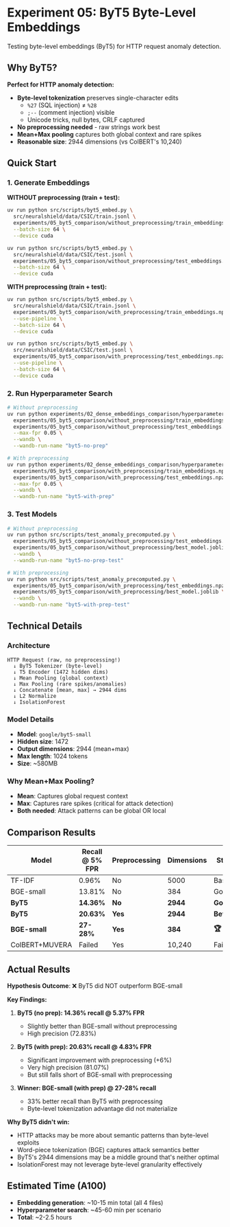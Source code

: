# Experiment 05: ByT5 Byte-Level Embeddings

Testing byte-level embeddings (ByT5) for HTTP request anomaly detection.

## Why ByT5?

**Perfect for HTTP anomaly detection:**

- **Byte-level tokenization** preserves single-character edits
  - `%27` (SQL injection) ≠ `%28`
  - `;--` (comment injection) visible
  - Unicode tricks, null bytes, CRLF captured
- **No preprocessing needed** - raw strings work best
- **Mean+Max pooling** captures both global context and rare spikes
- **Reasonable size**: 2944 dimensions (vs ColBERT's 10,240)

## Quick Start

### 1. Generate Embeddings

**WITHOUT preprocessing (train + test):**

```bash
uv run python src/scripts/byt5_embed.py \
  src/neuralshield/data/CSIC/train.jsonl \
  experiments/05_byt5_comparison/without_preprocessing/train_embeddings.npz \
  --batch-size 64 \
  --device cuda

uv run python src/scripts/byt5_embed.py \
  src/neuralshield/data/CSIC/test.jsonl \
  experiments/05_byt5_comparison/without_preprocessing/test_embeddings.npz \
  --batch-size 64 \
  --device cuda
```

**WITH preprocessing (train + test):**

```bash
uv run python src/scripts/byt5_embed.py \
  src/neuralshield/data/CSIC/train.jsonl \
  experiments/05_byt5_comparison/with_preprocessing/train_embeddings.npz \
  --use-pipeline \
  --batch-size 64 \
  --device cuda

uv run python src/scripts/byt5_embed.py \
  src/neuralshield/data/CSIC/test.jsonl \
  experiments/05_byt5_comparison/with_preprocessing/test_embeddings.npz \
  --use-pipeline \
  --batch-size 64 \
  --device cuda
```

### 2. Run Hyperparameter Search

```bash
# Without preprocessing
uv run python experiments/02_dense_embeddings_comparison/hyperparameter_search.py \
  experiments/05_byt5_comparison/without_preprocessing/train_embeddings.npz \
  experiments/05_byt5_comparison/without_preprocessing/test_embeddings.npz \
  --max-fpr 0.05 \
  --wandb \
  --wandb-run-name "byt5-no-prep"

# With preprocessing
uv run python experiments/02_dense_embeddings_comparison/hyperparameter_search.py \
  experiments/05_byt5_comparison/with_preprocessing/train_embeddings.npz \
  experiments/05_byt5_comparison/with_preprocessing/test_embeddings.npz \
  --max-fpr 0.05 \
  --wandb \
  --wandb-run-name "byt5-with-prep"
```

### 3. Test Models

```bash
# Without preprocessing
uv run python src/scripts/test_anomaly_precomputed.py \
  experiments/05_byt5_comparison/without_preprocessing/test_embeddings.npz \
  experiments/05_byt5_comparison/without_preprocessing/best_model.joblib \
  --wandb \
  --wandb-run-name "byt5-no-prep-test"

# With preprocessing
uv run python src/scripts/test_anomaly_precomputed.py \
  experiments/05_byt5_comparison/with_preprocessing/test_embeddings.npz \
  experiments/05_byt5_comparison/with_preprocessing/best_model.joblib \
  --wandb \
  --wandb-run-name "byt5-with-prep-test"
```

## Technical Details

### Architecture

```
HTTP Request (raw, no preprocessing!)
  ↓ ByT5 Tokenizer (byte-level)
  ↓ T5 Encoder (1472 hidden dims)
  ↓ Mean Pooling (global context)
  ↓ Max Pooling (rare spikes/anomalies)
  ↓ Concatenate [mean, max] → 2944 dims
  ↓ L2 Normalize
  ↓ IsolationForest
```

### Model Details

- **Model**: `google/byt5-small`
- **Hidden size**: 1472
- **Output dimensions**: 2944 (mean+max)
- **Max length**: 1024 tokens
- **Size**: ~580MB

### Why Mean+Max Pooling?

- **Mean**: Captures global request context
- **Max**: Captures rare spikes (critical for attack detection)
- **Both needed**: Attack patterns can be global OR local

## Comparison Results

| Model          | Recall @ 5% FPR | Preprocessing | Dimensions | Status      |
| -------------- | --------------- | ------------- | ---------- | ----------- |
| TF-IDF         | 0.96%           | No            | 5000       | Baseline    |
| BGE-small      | 13.81%          | No            | 384        | Good        |
| **ByT5**       | **14.36%**      | **No**        | **2944**   | **Good**    |
| **ByT5**       | **20.63%**      | **Yes**       | **2944**   | **Better**  |
| **BGE-small**  | **27-28%**      | **Yes**       | **384**    | **🏆 Best** |
| ColBERT+MUVERA | Failed          | Yes           | 10,240     | Failed      |

## Actual Results

**Hypothesis Outcome**: ❌ ByT5 did NOT outperform BGE-small

**Key Findings:**

1. **ByT5 (no prep): 14.36% recall @ 5.37% FPR**
   - Slightly better than BGE-small without preprocessing
   - High precision (72.83%)
2. **ByT5 (with prep): 20.63% recall @ 4.83% FPR**

   - Significant improvement with preprocessing (+6%)
   - Very high precision (81.07%)
   - But still falls short of BGE-small with preprocessing

3. **Winner: BGE-small (with prep) @ 27-28% recall**
   - 33% better recall than ByT5 with preprocessing
   - Byte-level tokenization advantage did not materialize

**Why ByT5 didn't win:**

- HTTP attacks may be more about semantic patterns than byte-level exploits
- Word-piece tokenization (BGE) captures attack semantics better
- ByT5's 2944 dimensions may be a middle ground that's neither optimal
- IsolationForest may not leverage byte-level granularity effectively

## Estimated Time (A100)

- **Embedding generation**: ~10-15 min total (all 4 files)
- **Hyperparameter search**: ~45-60 min per scenario
- **Total**: ~2-2.5 hours
